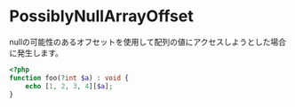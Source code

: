 # PossiblyNullArrayOffset
nullの可能性のあるオフセットを使用して配列の値にアクセスしようとした場合に発生します。

```php
<?php
function foo(?int $a) : void {
    echo [1, 2, 3, 4][$a];
}
```
